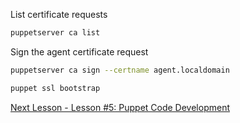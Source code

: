 
List certificate requests

```bash
puppetserver ca list
```


Sign the agent certificate request

```bash
puppetserver ca sign --certname agent.localdomain
```


```bash
puppet ssl bootstrap
```


[Next Lesson - Lesson #5: Puppet Code Development](./05-puppet-code-development.md)
